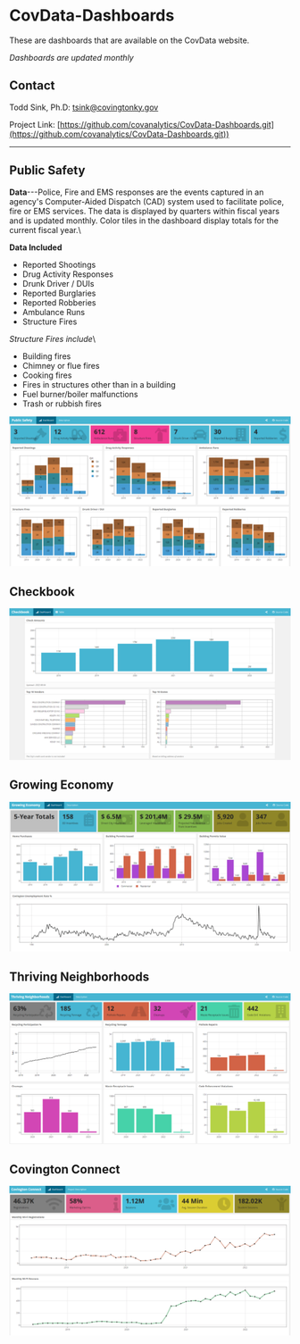 # CovData-Dashboards
These are dashboards that are available on the CovData website.

*Dashboards are updated monthly*

## Contact
Todd Sink, Ph.D:  tsink@covingtonky.gov

Project Link: [https://github.com/covanalytics/CovData-Dashboards.git](https://github.com/covanalytics/CovData-Dashboards.git))

---

## Public Safety

**Data**---Police, Fire and EMS responses are the events captured in an agency's Computer-Aided Dispatch (CAD) system used to facilitate police, fire or EMS services.  The data is displayed by quarters within fiscal years and is updated monthly.  Color tiles in the dashboard display totals for the current fiscal year.\

**Data Included**
* Reported Shootings
* Drug Activity Responses
* Drunk Driver / DUIs
* Reported Burglaries
* Reported Robberies
* Ambulance Runs
* Structure Fires

*Structure Fires include*\

* Building fires
* Chimney or flue fires
* Cooking fires
* Fires in structures other than in a building
* Fuel burner/boiler malfunctions
* Trash or rubbish fires

![covdata](https://raw.githubusercontent.com/covanalytics/CovData-Dashboards/main/images/public_safety.PNG)

## Checkbook

![covdata](https://raw.githubusercontent.com/covanalytics/CovData-Dashboards/main/images/checkbook.PNG)

## Growing Economy

![covdata](https://raw.githubusercontent.com/covanalytics/CovData-Dashboards/main/images/growing_economy.PNG)

## Thriving Neighborhoods

![covdata](https://raw.githubusercontent.com/covanalytics/CovData-Dashboards/main/images/thriving_neighborhoods.PNG)

## Covington Connect

![covdata](https://raw.githubusercontent.com/covanalytics/CovData-Dashboards/main/images/covington_connect.PNG)
